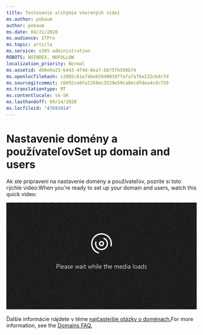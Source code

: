```yaml
---
title: Testovanie alchýmie vnorených videí
ms.author: pebaum
author: pebaum
ms.date: 04/21/2020
ms.audience: ITPro
ms.topic: article
ms.service: o365-administration
ROBOTS: NOINDEX, NOFOLLOW
localization_priority: Normal
ms.assetid: d00e9a23-6443-4f4d-8ea7-bb75fb590b74
ms.openlocfilehash: c2085c61e74beb594003df7afa7af0a232cb4c7d
ms.sourcegitcommit: c6692ce0fa1358ec3529e59ca0ecdfdea4cdc759
ms.translationtype: MT
ms.contentlocale: sk-SK
ms.lasthandoff: 09/14/2020
ms.locfileid: "47691014"
---
```

# <a name="set-up-domain-and-users"></a><span data-ttu-id="4100f-102">Nastavenie domény a používateľov</span><span class="sxs-lookup"><span data-stu-id="4100f-102">Set up domain and users</span></span>

<span data-ttu-id="4100f-103">Ak ste pripravení na nastavenie domény a používateľov, pozrite si toto rýchle video:</span><span class="sxs-lookup"><span data-stu-id="4100f-103">When you're ready to set up your domain and users, watch this quick video:</span></span>
  
![Váš prehliadač nepodporuje video.](media/MSN_Video_Widget.gif)
  
<span data-ttu-id="4100f-106">Ďalšie informácie nájdete v téme [najčastejšie otázky o doménach.](https://docs.microsoft.com/microsoft-365/admin/setup/domains-faq)</span><span class="sxs-lookup"><span data-stu-id="4100f-106">For more information, see the [Domains FAQ.](https://docs.microsoft.com/microsoft-365/admin/setup/domains-faq)</span></span>